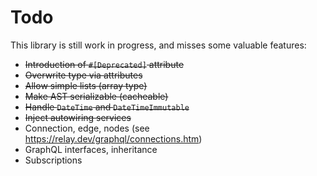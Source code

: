 # Todo
This library is still work in progress, and misses some valuable features:

- ~~Introduction of `#[Deprecated]` attribute~~
- ~~Overwrite type via attributes~~
- ~~Allow simple lists (array type)~~
- ~~Make AST serializable (cacheable)~~
- ~~Handle `DateTime` and `DateTimeImmutable`~~
- ~~Inject autowiring services~~
- Connection, edge, nodes (see https://relay.dev/graphql/connections.htm)
- GraphQL interfaces, inheritance
- Subscriptions